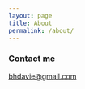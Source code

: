 ```yaml
---
layout: page
title: About
permalink: /about/
---
```



### Contact me

[bhdavie@gmail.com](mailto:bhdavie@gmail.com)
